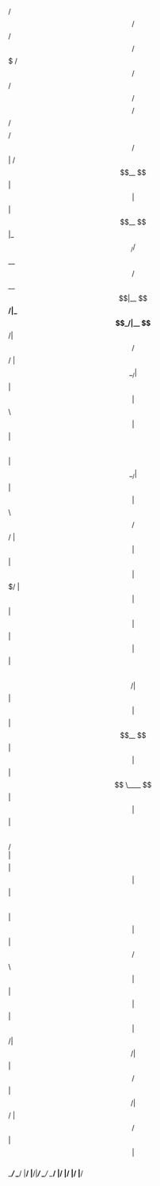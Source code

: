 
  /$$$$$$  /$$   /$$ /$$$$$$$  /$$$$$$  /$$$$$$   /$$$$$$  /$$$$$$$$ /$$$$$$ /$$$$$$$$ /$$     /$$|
 /$$__  $$| $$  | $$| $$__  $$|_  $$_/ /$$__  $$ /$$__  $$|__  $$__/|_  $$_/|__  $$__/|  $$   /$$/
| $$  \__/| $$  | $$| $$  \ $$  | $$  | $$  \ $$| $$  \__/   | $$     | $$     | $$    \  $$ /$$/ 
| $$      | $$  | $$| $$$$$$$/  | $$  | $$  | $$|  $$$$$$    | $$     | $$     | $$     \  $$$$/  
| $$      | $$  | $$| $$__  $$  | $$  | $$  | $$ \____  $$   | $$     | $$     | $$      \  $$/   
| $$    $$| $$  | $$| $$  \ $$  | $$  | $$  | $$ /$$  \ $$   | $$     | $$     | $$       | $$    
|  $$$$$$/|  $$$$$$/| $$  | $$ /$$$$$$|  $$$$$$/|  $$$$$$/   | $$    /$$$$$$   | $$       | $$    
 \______/  \______/ |__/  |__/|______/ \______/  \______/    |__/   |______/   |__/       |__/    
